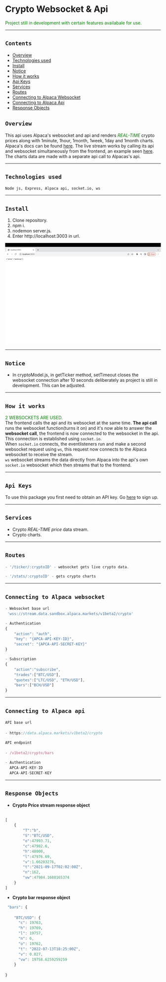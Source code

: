 # Crypto Websocket  &  Api
<span style="color:green">Project still in development with certain features availabale for use. </span> 

---

## `Contents`
- [Overview](#overview)
- [Technologies used](#technologies-used)
- [Install](#install)
- [Notice](#notice)
- [How it works](#how-it-works)
- [Api Keys](#api-keys)
- [Services](#services)
- [Routes](#routes)
- [Connecting to Alpaca Websocket](#connecting-to-alpaca-websocket)
- [Connecting to Alpaca Api](#connecting-to-alpaca-api)
- [Response Objects](#response-objects)

## `Overview`
This api uses Alpaca's websocket and api and renders <span style="color:green">*REAL-TIME* </span> crypto prices along with 1minute, 1hour, 1month, 1week, 1day and 1month charts. Alpaca's docs can be found [here](https://alpaca.markets/docs/api-references/market-data-api/crypto-pricing-data/realtime/). The live stream works by calling its api and websocket simultaneously from the frontend, an example seen [here](https://github.com/Briskrem/ncs-crypto-front/blob/main/src/Crypto.js).\
The charts data are made with a separate api call to Alpacas's api.

---
## `Technologies used`
    Node js, Express, Alpaca api, socket.io, ws

---

## `Install`
1. Clone repository.
2. npm i.
3. nodemon server.js.
4. Enter http://localhost:3003  in url.

![response](./readmePics/readMe1.jpg)

---

## `Notice`
- In cryptoModel.js, in getTicker method, setTimeout closes the websocket connection after 10 seconds deliberately as project is still in development. This can be adjusted.

---


## `How it works`
<span style="color:green">2 WEBSOCKETS ARE USED. </span>\
The frontend calls the api and its websocket at the same time. **The api call** runs the websocket function(turns it on) and it's now able to answer the **websocket call**, the frontend is now connected to the websocket in the api. This connection is established using `socket.io`.\
When `socket.io` connects, the eventlisteners run and make a second websocket request using `ws`, this request now connects to the Alpaca websocket to receive the stream.\
`ws` websocket streams the data directly from Alpaca into the api's own `socket.io` websocket which then streams that to the frontend.

---

## `Api Keys`
To use this package you first need to obtain an API key. Go [here](https://app.alpaca.markets/signup) to sign up.

---

## `Services`
- Crypto *REAL-TIME price* data stream.
- Crypto charts.

---

## `Routes`

```javascript
- '/ticker/:cryptoID' - websocket gets live crypto data.
```
```javascript
- '/stats/:cryptoID' - gets crypto charts
```

---

## `Connecting to Alpaca websocket`

```javascript
- Websocket base url
 'wss://stream.data.sandbox.alpaca.markets/v1beta2/crypto'
```

```javascript
- Authentication
{
    "action": "auth", 
    "key": "{APCA-API-KEY-ID}", 
    "secret": "{APCA-API-SECRET-KEY}"
}

```

```javascript
- Subscription
{
    "action":"subscribe",
    "trades":["BTC/USD"],
    "quotes":["LTC/USD", "ETH/USD"],
    "bars":["BCH/USD"]
}

```
---
## `Connecting to Alpaca api`

```javascript
API base url

- https://data.alpaca.markets/v1beta2/crypto
```
```javascript
API endpoint

- /v1beta2/crypto/bars
```


```javascript
- Authentication
  APCA-API-KEY-ID
  APCA-API-SECRET-KEY
```

---

## `Response Objects`
-  **Crypto Price stream response object**
``` javascript

[
    {
        "T":"b",
        "S":"BTC/USD",
        "o":47993.71,
        "c":47982.6,
        "h":48000,
        "l":47976.69,
        "v":1.66283276,
        "t":"2021-09-17T02:02:00Z",
        "n":162,
        "vw":47984.1688165374
    }
]

```
- **Crypto bar response object**

``` javascript
 "bars": {

    "BTC/USD": {
      "c": 19763,
      "h": 19769,
      "l": 19757,
      "n": 6,
      "o": 19762,
      "t": "2022-07-13T18:25:00Z",
      "v": 0.027,
      "vw": 19758.6259259259
    }

}

```







